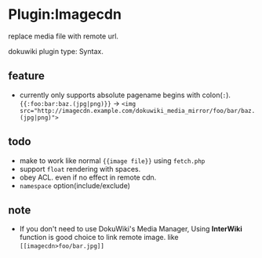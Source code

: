 # Plugin:Imagecdn
replace media file with remote url.

dokuwiki plugin type: Syntax.

## feature

* currently only supports absolute pagename begins with colon(`:`). `{{:foo:bar:baz.(jpg|png)}}` -> `<img src="http://imagecdn.example.com/dokuwiki_media_mirror/foo/bar/baz.(jpg|png)">`

## todo
* make to work like normal `{{image file}}` using `fetch.php`
* support `float` rendering with spaces.
* obey ACL. even if no effect in remote cdn.
* `namespace` option(include/exclude)

## note
* If you don't need to use DokuWiki's Media Manager, Using **InterWiki** function is good choice to link remote image. like `[[imagecdn>foo/bar.jpg]]`
